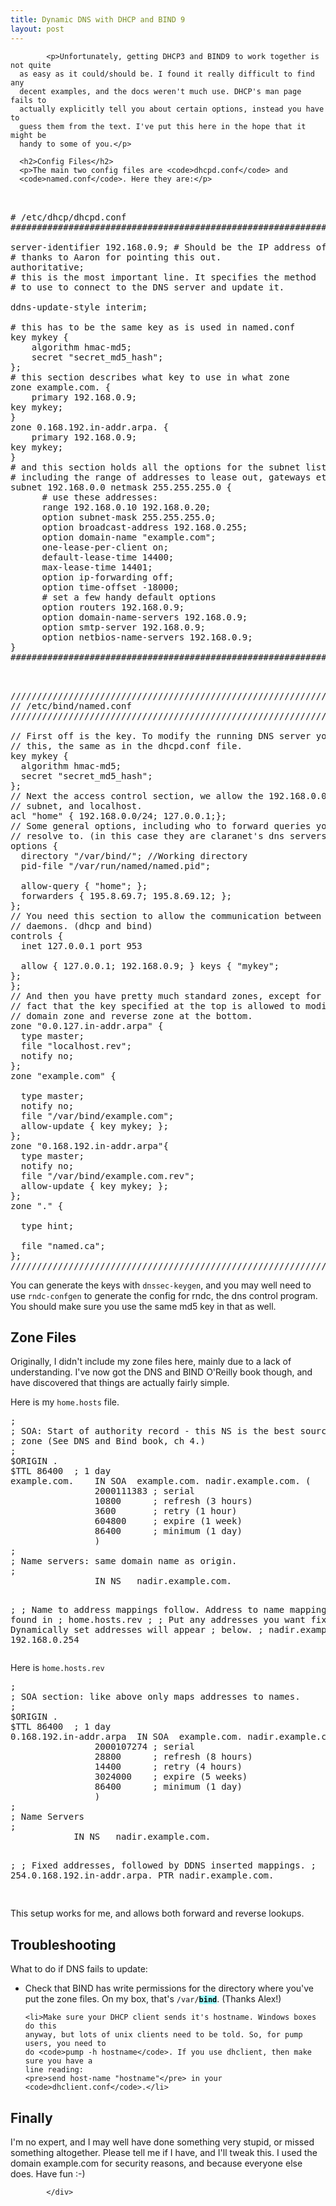 ```yaml
--- 
title: Dynamic DNS with DHCP and BIND 9
layout: post
---
```

<div class="item">
          
        
            <p>Unfortunately, getting DHCP3 and BIND9 to work together is not quite
	  as easy as it could/should be. I found it really difficult to find any
	  decent examples, and the docs weren't much use. DHCP's man page fails to
	  actually explicitly tell you about certain options, instead you have to
	  guess them from the text. I've put this here in the hope that it might be
	  handy to some of you.</p>

  	  <h2>Config Files</h2>
	  <p>The main two config files are <code>dhcpd.conf</code> and
	  <code>named.conf</code>. Here they are:</p>

<pre>		

# /etc/dhcp/dhcpd.conf
################################################################## 

server-identifier 192.168.0.9; # Should be the IP address of the DHCP server
# thanks to Aaron for pointing this out.
authoritative;
# this is the most important line. It specifies the method
# to use to connect to the DNS server and update it.

ddns-update-style interim;

# this has to be the same key as is used in named.conf
key mykey {
	algorithm hmac-md5;
	secret "secret_md5_hash";
};
# this section describes what key to use in what zone
zone example.com. {
	primary 192.168.0.9;
key mykey;
}
zone 0.168.192.in-addr.arpa. {
	primary 192.168.0.9;
key mykey;
}
# and this section holds all the options for the subnet listed,
# including the range of addresses to lease out, gateways etc.
subnet 192.168.0.0 netmask 255.255.255.0 {
	&nbsp;&nbsp;# use these addresses:
	&nbsp;&nbsp;range 192.168.0.10 192.168.0.20;
	&nbsp;&nbsp;option subnet-mask 255.255.255.0;
	&nbsp;&nbsp;option broadcast-address 192.168.0.255;
	&nbsp;&nbsp;option domain-name "example.com";
	&nbsp;&nbsp;one-lease-per-client on;
	&nbsp;&nbsp;default-lease-time 14400;
	&nbsp;&nbsp;max-lease-time 14401;
	&nbsp;&nbsp;option ip-forwarding off;
	&nbsp;&nbsp;option time-offset -18000;
	&nbsp;&nbsp;# set a few handy default options
	&nbsp; option routers 192.168.0.9;
	&nbsp;&nbsp;option domain-name-servers 192.168.0.9;
	&nbsp;&nbsp;option smtp-server 192.168.0.9;
	&nbsp;&nbsp;option netbios-name-servers 192.168.0.9;
}
################################################################## 

</pre>

<pre>	
////////////////////////////////////////////////////////////////// 
// /etc/bind/named.conf
////////////////////////////////////////////////////////////////// 

// First off is the key. To modify the running DNS server you need
// this, the same as in the dhcpd.conf file.
key mykey {
&nbsp;&nbsp;algorithm hmac-md5;
&nbsp;&nbsp;secret "secret_md5_hash";
};
// Next the access control section, we allow the 192.168.0.0-255
// subnet, and localhost.
acl "home" { 192.168.0.0/24; 127.0.0.1;};
// Some general options, including who to forward queries you can't 
// resolve to. (in this case they are claranet's dns servers.)
options {
&nbsp;&nbsp;directory "/var/bind/"; //Working directory
&nbsp;&nbsp;pid-file "/var/run/named/named.pid"; 

&nbsp;&nbsp;allow-query { "home"; };
&nbsp;&nbsp;forwarders { 195.8.69.7; 195.8.69.12; };
};
// You need this section to allow the communication between
// daemons. (dhcp and bind)
controls {
&nbsp;&nbsp;inet 127.0.0.1 port 953

&nbsp;&nbsp;allow { 127.0.0.1; 192.168.0.9; } keys { "mykey"; 
};
};
// And then you have pretty much standard zones, except for the
// fact that the key specified at the top is allowed to modify the 
// domain zone and reverse zone at the bottom.
zone "0.0.127.in-addr.arpa" {
&nbsp;&nbsp;type master;
&nbsp;&nbsp;file "localhost.rev";
&nbsp;&nbsp;notify no;
};
zone "example.com" {

&nbsp;&nbsp;type master;
&nbsp;&nbsp;notify no;
&nbsp;&nbsp;file "/var/bind</b>/example.com";
&nbsp;&nbsp;allow-update { key mykey; };
};
zone "0.168.192.in-addr.arpa"{
&nbsp;&nbsp;type master;
&nbsp;&nbsp;notify no;
&nbsp;&nbsp;file "/var/bind/example.com.rev";
&nbsp;&nbsp;allow-update { key mykey; };
};
zone "." {

&nbsp;&nbsp;type hint;

&nbsp;&nbsp;file "named.ca";
};
////////////////////////////////////////////////////////////////// 
</pre>

<p>You can generate the keys with <code>dnssec-keygen</code>, 
and you may well need to use 
<code>rndc-confgen</code> to generate the config for rndc, the dns control 
program.  You should make sure you use the same md5 key in that as well.</p>

<h2>Zone Files</h2>

<p>Originally, I didn't include my zone files here, mainly due to a lack of
understanding.  I've now got the DNS and BIND O'Reilly book though, and have
discovered that things are actually fairly simple.</p>

<p>Here is my <code>home.hosts</code> file.
</p><pre>;
; SOA: Start of authority record - this NS is the best source of info in this
; zone (See DNS and Bind book, ch 4.)
;
$ORIGIN .
$TTL 86400  ; 1 day
example.com.	IN SOA	example.com. nadir.example.com. (
				2000111383 ; serial
				10800      ; refresh (3 hours)
				3600       ; retry (1 hour)
				604800     ; expire (1 week)
				86400      ; minimum (1 day)
				)
;
; Name servers: same domain name as origin. 
;
				IN NS	nadir.example.com.

;
; Name to address mappings follow. Address to name mappings can be found in
; home.hosts.rev
;
; Put any addresses you want fixed here. Dynamically set addresses will appear
; below.
; 
nadir.example.com	IN A	192.168.0.254
</pre>

<p>Here is <code>home.hosts.rev</code>
</p><pre>;
; SOA section: like above only maps addresses to names.
;
$ORIGIN .
$TTL 86400  ; 1 day
0.168.192.in-addr.arpa	IN SOA	example.com. nadir.example.com. (
				2000107274 ; serial
				28800      ; refresh (8 hours)
				14400      ; retry (4 hours)
				3024000    ; expire (5 weeks)
				86400      ; minimum (1 day)
				)
;
; Name Servers
;
			IN NS	nadir.example.com.

;
; Fixed addresses, followed by DDNS inserted mappings. 
;
254.0.168.192.in-addr.arpa. PTR nadir.example.com.

</pre>

  <p>This setup works for me, and allows both forward and reverse lookups.</p>

  <h2>Troubleshooting</h2>
  <p>What to do if DNS fails to update:</p>
  <ul>
	<li>Check that BIND has write permissions for the directory where you've
	put the zone files. On my box, that's <code>/var/<b style="color: black; background-color: rgb(160, 255, 255);">bind</b></code>. (Thanks Alex!)</li>

	<li>Make sure your DHCP client sends it's hostname. Windows boxes do this
	anyway, but lots of unix clients need to be told. So, for pump users, you need to
	do <code>pump -h hostname</code>. If you use dhclient, then make sure you have a
	line reading:
	<pre>send host-name "hostname"</pre> in your <code>dhclient.conf</code>.</li>
  </ul>
	
  
  <h2>Finally</h2>
  <p>I'm no expert, and I may well have done something very stupid, 
  or missed something  altogether. Please tell me if I have, and I'll tweak this.
  I used the domain example.com for security reasons, and because everyone else 
  does. Have fun :-)</p>

        
          
            </div>
